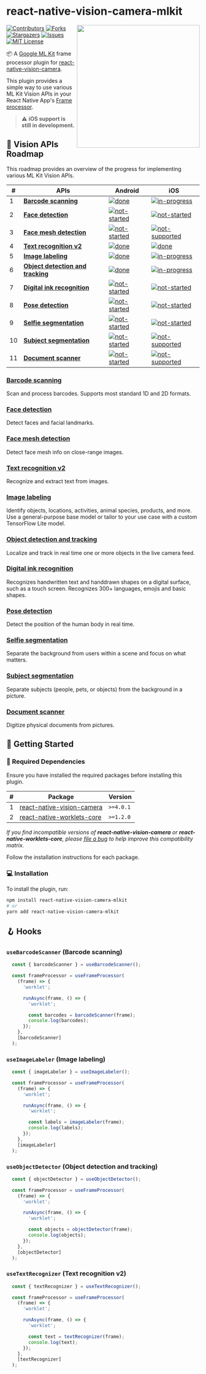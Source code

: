 # react-native-vision-camera-mlkit

<div align="right">
<img align="right" src="https://github.com/pedrol2b/react-native-vision-camera-mlkit/assets/107975184/a72299db-20a4-4204-9ba9-a81aec516961" width="320" target="_blank">
</div>

[![Contributors][contributors-shield]][contributors-url]
[![Forks][forks-shield]][forks-url]
[![Stargazers][stars-shield]][stars-url]
[![Issues][issues-shield]][issues-url]
[![MIT License][license-shield]][license-url]

📦 A [Google ML Kit](https://developers.google.com/ml-kit) frame processor plugin for [react-native-vision-camera](https://github.com/mrousavy/react-native-vision-camera).

This plugin provides a simple way to use various ML Kit Vision APIs in your React Native App's [Frame processor](https://react-native-vision-camera.com/docs/guides/frame-processors).

> ⚠️ **iOS support is still in development.**

## 🧵 Vision APIs Roadmap

This roadmap provides an overview of the progress for implementing various ML Kit Vision APIs.

| # | APIs | Android | iOS |
| - | - | - | - |
| 1 | **[Barcode scanning](#barcode-scanning)** | [![done][done]][done] | [![in-progress][in-progress]][in-progress] |
| 2 | **[Face detection](#face-detection)** | [![not-started][not-started]][not-started] | [![not-started][not-started]][not-started] |
| 3 | **[Face mesh detection](#face-mesh-detection)** | [![not-started][not-started]][not-started] | [![not-supported][not-supported]][not-supported] |
| 4 | **[Text recognition v2](#text-recognition-v2)** | [![done][done]][done] | [![done][done]][done] |
| 5 | **[Image labeling](#image-labeling)** | [![done][done]][done] | [![in-progress][in-progress]][in-progress] |
| 6 | **[Object detection and tracking](#object-detection-and-tracking)** | [![done][done]][done] | [![in-progress][in-progress]][in-progress] |
| 7 | **[Digital ink recognition](#digital-ink-recognition)** | [![not-started][not-started]][not-started] | [![not-started][not-started]][not-started] |
| 8 | **[Pose detection](#pose-detection)** | [![not-started][not-started]][not-started] | [![not-started][not-started]][not-started] |
| 9 | **[Selfie segmentation](#selfie-segmentation)** | [![not-started][not-started]][not-started] | [![not-started][not-started]][not-started] |
| 10 | **[Subject segmentation](#subject-segmentation)** | [![not-started][not-started]][not-started] | [![not-supported][not-supported]][not-supported] |
| 11 | **[Document scanner](#document-scanner)** | [![not-started][not-started]][not-started] | [![not-supported][not-supported]][not-supported] |

### **[Barcode scanning](https://developers.google.com/ml-kit/vision/barcode-scanning)**

Scan and process barcodes. Supports most standard 1D and 2D formats.

### **[Face detection](https://developers.google.com/ml-kit/vision/face-detection)**

Detect faces and facial landmarks.

### **[Face mesh detection](https://developers.google.com/ml-kit/vision/face-mesh-detection)**

Detect face mesh info on close-range images.

### **[Text recognition v2](https://developers.google.com/ml-kit/vision/text-recognition/v2)**

Recognize and extract text from images.

### **[Image labeling](https://developers.google.com/ml-kit/vision/image-labeling)**

Identify objects, locations, activities, animal species, products, and more. Use a general-purpose base model or tailor to your use case with a custom TensorFlow Lite model.

### **[Object detection and tracking](https://developers.google.com/ml-kit/vision/object-detection)**

Localize and track in real time one or more objects in the live camera feed.

### **[Digital ink recognition](https://developers.google.com/ml-kit/vision/digital-ink-recognition)**

Recognizes handwritten text and handdrawn shapes on a digital surface, such as a touch screen. Recognizes 300+ languages, emojis and basic shapes.

### **[Pose detection](https://developers.google.com/ml-kit/vision/pose-detection)**

Detect the position of the human body in real time.

### **[Selfie segmentation](https://developers.google.com/ml-kit/vision/selfie-segmentation)**

Separate the background from users within a scene and focus on what matters.

### **[Subject segmentation](https://developers.google.com/ml-kit/vision/subject-segmentation)**

Separate subjects (people, pets, or objects) from the background in a picture.

### **[Document scanner](https://developers.google.com/ml-kit/vision/doc-scanner)**

Digitize physical documents from pictures.

## 🚀 Getting Started

### 🚨 Required Dependencies

Ensure you have installed the required packages before installing this plugin.

| # | Package | Version |
| - | - | - |
| 1 | [react-native-vision-camera](https://www.npmjs.com/package/react-native-vision-camera) | `>=4.0.1` |
| 2 | [react-native-worklets-core](https://www.npmjs.com/package/react-native-worklets-core) | `>=1.2.0` |

*If you find incompatible versions of **react-native-vision-camera** or **react-native-worklets-core**, please [file a bug](https://github.com/pedrol2b/react-native-vision-camera-mlkit/issues) to help improve this compatibility matrix.*

Follow the installation instructions for each package.

### 💻 Installation

To install the plugin, run:

```sh
npm install react-native-vision-camera-mlkit
# or
yarn add react-native-vision-camera-mlkit
```

## 🪝 Hooks

### `useBarcodeScanner` (Barcode scanning)

```ts
  const { barcodeScanner } = useBarcodeScanner();

  const frameProcessor = useFrameProcessor(
    (frame) => {
      'worklet';

      runAsync(frame, () => {
        'worklet';

        const barcodes = barcodeScanner(frame);
        console.log(barcodes);
      });
    },
    [barcodeScanner]
  );
```

### `useImageLabeler` (Image labeling)

```ts
  const { imageLabeler } = useImageLabeler();

  const frameProcessor = useFrameProcessor(
    (frame) => {
      'worklet';

      runAsync(frame, () => {
        'worklet';

        const labels = imageLabeler(frame);
        console.log(labels);
      });
    },
    [imageLabeler]
  );
```

### `useObjectDetector` (Object detection and tracking)

```ts
  const { objectDetector } = useObjectDetector();

  const frameProcessor = useFrameProcessor(
    (frame) => {
      'worklet';

      runAsync(frame, () => {
        'worklet';

        const objects = objectDetector(frame);
        console.log(objects);
      });
    },
    [objectDetector]
  );
```

### `useTextRecognizer` (Text recognition v2)

```ts
  const { textRecognizer } = useTextRecognizer();

  const frameProcessor = useFrameProcessor(
    (frame) => {
      'worklet';

      runAsync(frame, () => {
        'worklet';

        const text = textRecognizer(frame);
        console.log(text);
      });
    },
    [textRecognizer]
  );
```

[done]: https://img.shields.io/badge/done-4CAF50
[in-progress]: https://img.shields.io/badge/in%20progress-FF9800
[not-started]: https://img.shields.io/badge/not%20started-9E9E9E
[not-supported]: https://img.shields.io/badge/not%20supported-F44336
[contributors-shield]: https://img.shields.io/github/contributors/pedrol2b/react-native-vision-camera-mlkit.svg?style=for-the-badge
[contributors-url]: https://github.com/pedrol2b/react-native-vision-camera-mlkit/graphs/contributors
[forks-shield]: https://img.shields.io/github/forks/pedrol2b/react-native-vision-camera-mlkit.svg?style=for-the-badge
[forks-url]: https://github.com/pedrol2b/react-native-vision-camera-mlkit/network/members
[stars-shield]: https://img.shields.io/github/stars/pedrol2b/react-native-vision-camera-mlkit.svg?style=for-the-badge
[stars-url]: https://github.com/pedrol2b/react-native-vision-camera-mlkit/stargazers
[issues-shield]: https://img.shields.io/github/issues/pedrol2b/react-native-vision-camera-mlkit.svg?style=for-the-badge
[issues-url]: https://github.com/pedrol2b/react-native-vision-camera-mlkit/issues
[license-shield]: https://img.shields.io/github/license/pedrol2b/react-native-vision-camera-mlkit.svg?style=for-the-badge
[license-url]: https://github.com/pedrol2b/react-native-vision-camera-mlkit/blob/main/LICENSE

